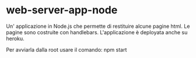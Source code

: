 # web-server-app-node
Un' applicazione in Node.js che permette di restituire alcune pagine html.
Le pagine sono costruite con handlebars.
L'applicazione è deployata anche su heroku.

Per avviarla dalla root usare il comando: npm start

